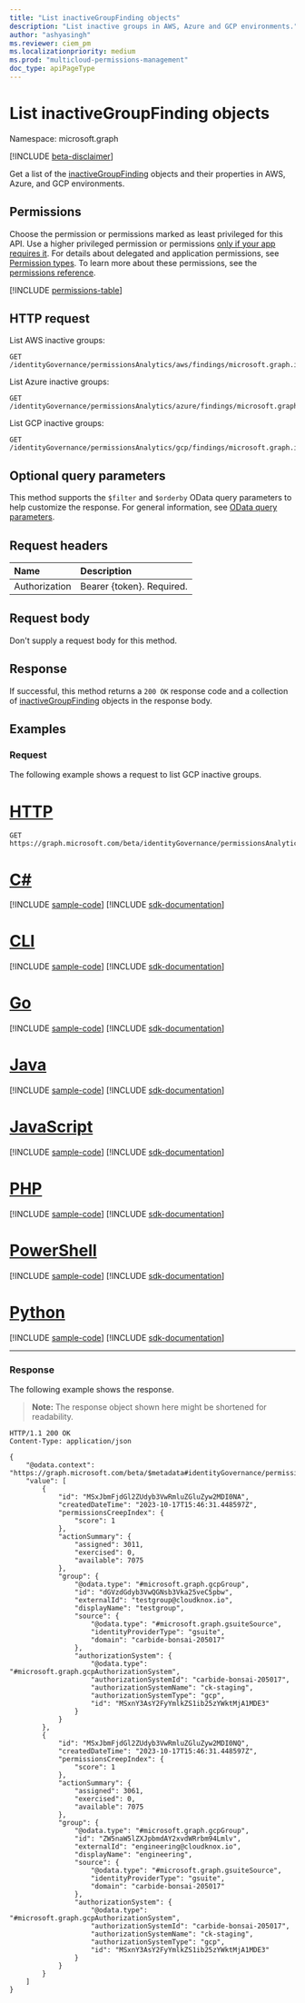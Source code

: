 ```yaml
---
title: "List inactiveGroupFinding objects"
description: "List inactive groups in AWS, Azure and GCP environments."
author: "ashyasingh"
ms.reviewer: ciem_pm
ms.localizationpriority: medium
ms.prod: "multicloud-permissions-management"
doc_type: apiPageType
---
```


# List inactiveGroupFinding objects

Namespace: microsoft.graph

[!INCLUDE [beta-disclaimer](../../includes/beta-disclaimer.md)]

Get a list of the [inactiveGroupFinding](../resources/inactivegroupfinding.md) objects and their properties in AWS, Azure, and GCP environments.

## Permissions
Choose the permission or permissions marked as least privileged for this API. Use a higher privileged permission or permissions [only if your app requires it](/graph/permissions-overview#best-practices-for-using-microsoft-graph-permissions). For details about delegated and application permissions, see [Permission types](/graph/permissions-overview#permission-types). To learn more about these permissions, see the [permissions reference](/graph/permissions-reference).

<!-- { "blockType": "permissions", "name": "inactivegroupfinding_list" } -->
[!INCLUDE [permissions-table](../includes/permissions/inactivegroupfinding-list-permissions.md)]

## HTTP request

List AWS inactive groups:
<!-- {
  "blockType": "ignored"
}
-->
```http
GET /identityGovernance/permissionsAnalytics/aws/findings/microsoft.graph.inactiveGroupFinding
```

List Azure inactive groups:
<!-- {
  "blockType": "ignored"
}
-->
```http
GET /identityGovernance/permissionsAnalytics/azure/findings/microsoft.graph.inactiveGroupFinding
```

List GCP inactive groups:
<!-- {
  "blockType": "ignored"
}
-->
```http
GET /identityGovernance/permissionsAnalytics/gcp/findings/microsoft.graph.inactiveGroupFinding
```

## Optional query parameters

This method supports the `$filter` and `$orderby` OData query parameters to help customize the response. For general information, see [OData query parameters](/graph/query-parameters).

## Request headers

|Name|Description|
|:---|:---|
|Authorization|Bearer {token}. Required.|

## Request body
Don't supply a request body for this method.

## Response

If successful, this method returns a `200 OK` response code and a collection of [inactiveGroupFinding](../resources/inactivegroupfinding.md) objects in the response body.

## Examples

### Request
The following example shows a request to list GCP inactive groups.
# [HTTP](#tab/http)
<!-- {
  "blockType": "request",
  "name": "list_inactivegroupfinding"
}
-->
```msgraph-interactive
GET https://graph.microsoft.com/beta/identityGovernance/permissionsAnalytics/gcp/findings/microsoft.graph.inactiveGroupFinding
```

# [C#](#tab/csharp)
[!INCLUDE [sample-code](../includes/snippets/csharp/list-inactivegroupfinding-csharp-snippets.md)]
[!INCLUDE [sdk-documentation](../includes/snippets/snippets-sdk-documentation-link.md)]

# [CLI](#tab/cli)
[!INCLUDE [sample-code](../includes/snippets/cli/list-inactivegroupfinding-cli-snippets.md)]
[!INCLUDE [sdk-documentation](../includes/snippets/snippets-sdk-documentation-link.md)]

# [Go](#tab/go)
[!INCLUDE [sample-code](../includes/snippets/go/list-inactivegroupfinding-go-snippets.md)]
[!INCLUDE [sdk-documentation](../includes/snippets/snippets-sdk-documentation-link.md)]

# [Java](#tab/java)
[!INCLUDE [sample-code](../includes/snippets/java/list-inactivegroupfinding-java-snippets.md)]
[!INCLUDE [sdk-documentation](../includes/snippets/snippets-sdk-documentation-link.md)]

# [JavaScript](#tab/javascript)
[!INCLUDE [sample-code](../includes/snippets/javascript/list-inactivegroupfinding-javascript-snippets.md)]
[!INCLUDE [sdk-documentation](../includes/snippets/snippets-sdk-documentation-link.md)]

# [PHP](#tab/php)
[!INCLUDE [sample-code](../includes/snippets/php/list-inactivegroupfinding-php-snippets.md)]
[!INCLUDE [sdk-documentation](../includes/snippets/snippets-sdk-documentation-link.md)]

# [PowerShell](#tab/powershell)
[!INCLUDE [sample-code](../includes/snippets/powershell/list-inactivegroupfinding-powershell-snippets.md)]
[!INCLUDE [sdk-documentation](../includes/snippets/snippets-sdk-documentation-link.md)]

# [Python](#tab/python)
[!INCLUDE [sample-code](../includes/snippets/python/list-inactivegroupfinding-python-snippets.md)]
[!INCLUDE [sdk-documentation](../includes/snippets/snippets-sdk-documentation-link.md)]

---

### Response
The following example shows the response.
>**Note:** The response object shown here might be shortened for readability.
<!-- {
  "blockType": "response",
  "truncated": true,
  "@odata.type": "Collection(microsoft.graph.inactiveGroupFinding)"
}
-->
``` http
HTTP/1.1 200 OK
Content-Type: application/json

{
    "@odata.context": "https://graph.microsoft.com/beta/$metadata#identityGovernance/permissionsAnalytics/gcp/findings/microsoft.graph.inactiveGroupFinding",
    "value": [
        {
            "id": "MSxJbmFjdGl2ZUdyb3VwRmluZGluZyw2MDI0NA",
            "createdDateTime": "2023-10-17T15:46:31.448597Z",
            "permissionsCreepIndex": {
                "score": 1
            },
            "actionSummary": {
                "assigned": 3011,
                "exercised": 0,
                "available": 7075
            },
            "group": {
                "@odata.type": "#microsoft.graph.gcpGroup",
                "id": "dGVzdGdyb3VwQGNsb3Vka25veC5pbw",
                "externalId": "testgroup@cloudknox.io",
                "displayName": "testgroup",
                "source": {
                    "@odata.type": "#microsoft.graph.gsuiteSource",
                    "identityProviderType": "gsuite",
                    "domain": "carbide-bonsai-205017"
                },
                "authorizationSystem": {
                    "@odata.type": "#microsoft.graph.gcpAuthorizationSystem",
                    "authorizationSystemId": "carbide-bonsai-205017",
                    "authorizationSystemName": "ck-staging",
                    "authorizationSystemType": "gcp",
                    "id": "MSxnY3AsY2FyYmlkZS1ib25zYWktMjA1MDE3"
                }
            }
        },
        {
            "id": "MSxJbmFjdGl2ZUdyb3VwRmluZGluZyw2MDI0NQ",
            "createdDateTime": "2023-10-17T15:46:31.448597Z",
            "permissionsCreepIndex": {
                "score": 1
            },
            "actionSummary": {
                "assigned": 3061,
                "exercised": 0,
                "available": 7075
            },
            "group": {
                "@odata.type": "#microsoft.graph.gcpGroup",
                "id": "ZW5naW5lZXJpbmdAY2xvdWRrbm94Lmlv",
                "externalId": "engineering@cloudknox.io",
                "displayName": "engineering",
                "source": {
                    "@odata.type": "#microsoft.graph.gsuiteSource",
                    "identityProviderType": "gsuite",
                    "domain": "carbide-bonsai-205017"
                },
                "authorizationSystem": {
                    "@odata.type": "#microsoft.graph.gcpAuthorizationSystem",
                    "authorizationSystemId": "carbide-bonsai-205017",
                    "authorizationSystemName": "ck-staging",
                    "authorizationSystemType": "gcp",
                    "id": "MSxnY3AsY2FyYmlkZS1ib25zYWktMjA1MDE3"
                }
            }
        }
    ]
}
```

